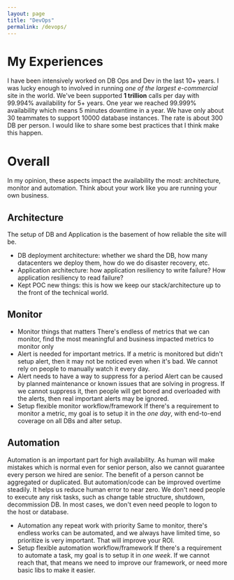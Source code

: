 ```yaml
---
layout: page
title: "DevOps"
permalink: /devops/
---
```

# My Experiences
I have been intensively worked on DB Ops and Dev in the last 10+ years. I was lucky enough to involved in running *one of the largest e-commercial* site in the world. We've been supported **1 trillion** calls per day with 99.994% availability for 5+ years. One year we reached 99.999% availability which means 5 minutes downtime in a year. We have only about 30 teammates to support 10000 database instances. The rate is about 300 DB per person. I would like to share some best practices that I think make this happen.

# Overall
In my opinion, these aspects impact the availability the most: architecture, monitor and automation. 
Think about your work like you are running your own business.
## Architecture
The setup of DB and Application is the basement of how reliable the site will be. 
- DB deployment architecture: whether we shard the DB, how many datacenters we deploy them, how do we do disaster recovery, etc.
- Application architecture: how application resiliency to write failure? How application resiliency to read failure?
- Kept POC new things: this is how we keep our stack/architecture up to the front of the technical world.

## Monitor
- Monitor things that matters
There's endless of metrics that we can monitor, find the most meaningful and business impacted metrics to monitor only
- Alert is needed for important metrics.
If a metric is monitored but didn't setup alert, then it may not be noticed even when it's bad. We cannot rely on people to manually watch it every day.
- Alert needs to have a way to suppress for a period
Alert can be caused by planned maintenance or known issues that are solving in progress. If we cannot suppress it, then people will get bored and overloaded with the alerts, then real important alerts may be ignored.
- Setup flexible monitor workflow/framework 
If there's a requirement to monitor a metric, my goal is to setup it in the *one day*, with end-to-end coverage on all DBs and alter setup. 

## Automation
Automation is an important part for high availability. As human will make mistakes which is normal even for senior person, also we cannot guarantee every person we hired are senior. The benefit of a person cannot be aggregated or duplicated. But automation/code can be improved overtime steadily. It helps us reduce human error to near zero. We don't need people to execute any risk tasks, such as change table structure, shutdown, decommission DB. In most cases, we don't even need people to logon to the host or database.  
- Automation any repeat work with priority
Same to monitor, there's endless works can be automated, and we always have limited time, so prioritize is very important. That will improve your ROI.
- Setup flexible automation workflow/framework 
If there's a requirement to automate a task, my goal is to setup it in *one week*. If we cannot reach that, that means we need to improve our framework, or need more basic libs to make it easier.


